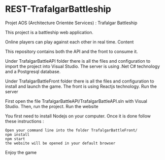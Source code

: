 # REST-TrafalgarBattleship
Projet AOS (Architecture Orientée Services) : Trafalgar Battleship

This project is a battleship web application.

Online players can play against each other in real time.
Content

This repository contains both the API and the front to consume it.

Under TrafalgarBattleAPI folder there is all the files and configuration to import the project into Visual Studio. The server is using .Net C# technology and a Postgresql database.

Under TrafalgarBattleFront folder there is all the files and configuration to install and launch the game. The front is using Reactjs technology.
Run the server

First open the file TrafalgarBattleAPI/TrafalgarBattleAPI.sln with Visual Studio. Then, run the project.
Run the website

You first need to install Nodejs on your computer. Once it is done follow these instructions :

    Open your command line into the folder TrafalgarBattleFront/
    npm install
    npm start
    the website will be opened in your default browser

Enjoy the game